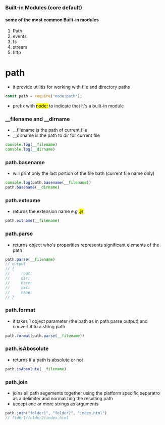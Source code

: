 ### Built-in Modules (core default)

#### some of the most common Built-in modules
1. Path
2. events
3. fs
4. stream
5. http

# path
- it provide utilitis for working with file and directory paths
```js
const path = require("node:path");
```
- prefix with <mark>node:</mark> to indicate that it's a built-in module

### __filename and __dirname
- __filename is the path of current file
- __dirname is the path to dir for current file
```js
console.log(__filename)
console.log(__dirname)
```

### path.basename
- will print only the last portion of the file bath (current file name only)
```js
console.log(path.basename(__filename)) 
path.basename(__dirname)
```

### path.extname
- returns the extension name e:g <mark>.js</mark>
```js
path.extname(__filename)
```

### path.parse
- returns object who's properities represents significant elements of the path
```js
path.parse(__filename)
// output
// {
//     root: 
//     dir:
//     base:
//     ext:
//     name:
// }
```

### path.format
- it takes 1 object parameter (the bath as in path.parse output) and convert it to a string path
```js
path.format(path.parse(__filename))
```

### path.isAbosolute
- returns if a path is absolute or not
```js
path.isAbsolute(__filename)
```

### path.join
- joins all path segements together using the platform specific separatro as a delimiter and normalizing the resulting path
- accept one or more strings as arguments
```js
path.join("folder1", "folder2", "index.html")
// flder1/folder2/index.html
```